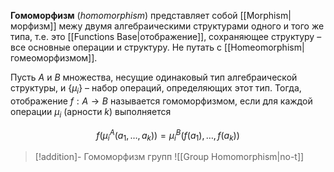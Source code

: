

**Гомоморфизм** (*homomorphism*) представляет собой [[Morphism|морфизм]] межу двумя алгебраическими структурами одного и того же типа, т.е. это [[Functions Base|отображение]], сохраняющее структуру – все основные операции и структуру. Не путать с [[Homeomorphism|гомеоморфизмом]].

Пусть $A$ и $B$ множества, несущие одинаковый тип алгебраической структуры, и $\{ μ_i \}$ – набор операций, определяющих этот тип. Тогда, отображение $f:A→B$ называется гомоморфизмом, если для каждой операции $μ_i$ (арности $k$) выполняется 

$$
f(μ_i^A(a_1,\ldots,a_k)) = μ_i^B(f(a_1), \ldots,f(a_k))
$$

>[!addition]- Гомоморфизм групп
>![[Group Homomorphism|no-t]]
